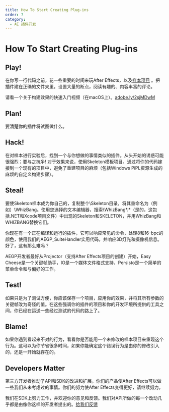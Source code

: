 ```yaml
---
title: How To Start Creating Plug-ins
order: 7
category:
  - AE 插件开发
---
```


# How To Start Creating Plug-ins

## Play!

在你写一行代码之前，花一些重要的时间来玩After Effects，以及[样本项目](sample-projects.html) 。把插件建在正确的文件夹里。设置大量的断点，阅读有趣的、内容丰富的评论。

请看一个关于构建效果的快速入门视频（在macOS上）。[adobe.ly/2sjMDwM](https://adobe.ly/2sjMDwM)

## Plan!

要清楚你的插件将试图做什么。

## Hack!

在对样本进行实验后，找到一个与你想做的事情类似的插件。从头开始的诱惑可能很强烈；要与之抗争! 对于效果来说，使用Skeleton模板项目。通过将你的代码嫁接到一个现有的项目中，避免了重建项目的麻烦（包括Windows PiPL资源生成的麻烦的自定义构建步骤）。

## Steal!

要使Skeleton样本成为你自己的，复制整个\Skeleton目录，将其重命名为（例如）\WhizBang。使用您选择的文本编辑器，搜索\WhizBang*.*（是的，这包括.NET和Xcode项目文件）中出现的Skeleton和SKELETON，并用WhizBang和WHIZBANG替换它们。

你现在有一个正在编译和运行的插件，它可以响应常见的命令，处理8和16-bpc的颜色，使用我们的AEGP_SuiteHandler实用代码，并响应3D灯光和摄像机信息。好了，这有那么难吗？

AEGP开发者最好从Projector（支持After Effects项目的创建）开始，Easy Cheese是一个关键帧助手，IO是一个媒体文件格式支持，Persisto是一个简单的菜单命令和与偏好的工作。

## Test!

如果只是为了测试方便，你应该保存一个项目，应用你的效果，并将其所有参数的关键帧改为奇怪的值。在这些强调你的插件的项目和你的开发环境所提供的工具之间，你已经在运送一些经过测试的代码的路上了。

## Blame!

如果你遇到看起来不对的行为，看看你是否能用一个未修改的样本项目来重现这个行为。这可以为你节省很多时间，如果你能确定这个错误行为是由你的修改引入的，还是一开始就存在的。

## Developers Matter

第三方开发者推动了API和SDK的改进和扩展。你们的产品使After Effects可以做一些我们从未考虑过的事情。你们的努力使After Effects变得更好，请继续努力。

我们在SDK上努力工作，并欢迎你的意见和反馈。我们对API所做的每一个改动几乎都是由像你这样的开发者提出的。[给我们反馈](https://community.adobe.com/t5/after-effects/bd-p/after-effects?page=1&sort=latest_replies&filter=all&topics=label-sdkcom)